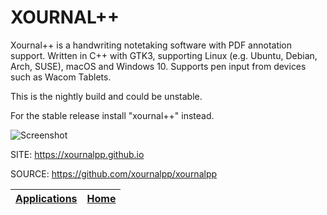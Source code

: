 # XOURNAL++

 Xournal++ is a handwriting notetaking software with PDF annotation  support. Written in C++ with GTK3, supporting Linux (e.g. Ubuntu,  Debian, Arch, SUSE), macOS and Windows 10. Supports pen input from  devices such as Wacom Tablets. 
 
 This is the nightly build and could be unstable.
 
 For the stable release install "xournal++" instead. 
 
 ![Screenshot](https://upload.wikimedia.org/wikipedia/commons/e/ea/Xournal.png)
 
 SITE: https://xournalpp.github.io

 SOURCE: https://github.com/xournalpp/xournalpp

 | [Applications](https://portable-linux-apps.github.io/apps.html) | [Home](https://portable-linux-apps.github.io)
 | --- | --- |
